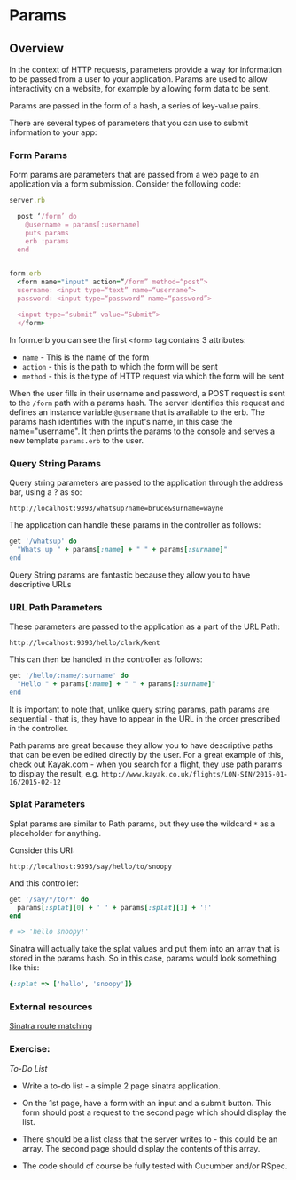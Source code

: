 # Params

## Overview

In the context of HTTP requests, parameters provide a way for information to be passed from a user to your application. Params are used to allow interactivity on a website, for example by allowing form data to be sent. 

Params are passed in the form of a hash, a series of key-value pairs.

There are several types of parameters that you can use to submit information to your app:

### Form Params

Form params are parameters that are passed from a web page to an application via a form submission. Consider the following code:

``` ruby
server.rb

  post ‘/form’ do
    @username = params[:username]
    puts params
    erb :params
  end
  
```

``` ruby
form.erb
  <form name="input" action=“/form” method=“post”>
  username: <input type=“text” name=“username”>
  password: <input type=“password” name=“password”>

  <input type=“submit” value=“Submit”>
  </form>
```

In form.erb you can see the first `<form>` tag contains 3 attributes: 
* `name` - This is the name of the form
* `action` - this is the path to which the form will be sent
* `method` - this is the type of HTTP request via which the form will be sent

When the user fills in their username and password, a POST request is sent to the `/form` path with a params hash. The server identifies this request and defines an instance variable `@username` that is available to the erb. The params hash identifies with the input's name, in this case the name="username". It then prints the params to the console and serves a new template `params.erb` to the user.

### Query String Params

Query string parameters are passed to the application through the address bar, using a ? as so:

```
http://localhost:9393/whatsup?name=bruce&surname=wayne
```

The application can handle these params in the controller as follows:

``` ruby
get '/whatsup' do
  "Whats up " + params[:name] + " " + params[:surname]"
end
```

Query String params are fantastic because they allow you to have descriptive URLs

### URL Path Parameters

These parameters are passed to the application as a part of the URL Path:
```
http://localhost:9393/hello/clark/kent
```

This can then be handled in the controller as follows:

``` ruby
get '/hello/:name/:surname' do
  "Hello " + params[:name] + " " + params[:surname]"
end
```

It is important to note that, unlike query string params, path params are sequential - that is, they have to appear in the URL in the order prescribed in the controller. 

Path params are great because they allow you to have descriptive paths that can be even be edited directly by the user. For a great example of this, check out Kayak.com - when you search for a flight, they use path params to display the result, e.g. ``` http://www.kayak.co.uk/flights/LON-SIN/2015-01-16/2015-02-12 ```

### Splat Parameters

Splat params are similar to Path params, but they use the wildcard `*` as a placeholder for anything.

Consider this URI:

```
http://localhost:9393/say/hello/to/snoopy
```

And this controller:

``` ruby
get '/say/*/to/*' do
  params[:splat][0] + ' ' + params[:splat][1] + '!'
end

# => 'hello snoopy!'
```

Sinatra will actually take the splat values and put them into an array that is stored in the params hash. So in this case, params would look something like this:

``` ruby
{:splat => ['hello', 'snoopy']}
```
### External resources
[Sinatra route matching](http://www.sinatrarb.com/intro.html)




### Exercise: 
*To-Do List*

* Write a to-do list - a simple 2 page sinatra application.

* On the 1st page, have a form with an input and a submit button. This form should post a request to the second page which should display the list. 

* There should be a list class that the server writes to - this could be an array. The second page should display the contents of this array.

* The code should of course be fully tested with Cucumber and/or RSpec.






